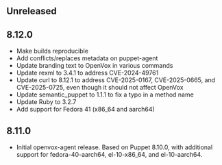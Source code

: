 ## Unreleased

## 8.12.0

* Make builds reproducible
* Add conflicts/replaces metadata on puppet-agent
* Update branding text to OpenVox in various commands
* Update rexml to 3.4.1 to address CVE-2024-49761
* Update curl to 8.12.1 to address CVE-2025-0167, CVE-2025-0665, and CVE-2025-0725, even though it should not affect OpenVox
* Update semantic_puppet to 1.1.1 to fix a typo in a method name
* Update Ruby to 3.2.7
* Add support for Fedora 41 (x86_64 and aarch64)

## 8.11.0

* Initial openvox-agent release. Based on Puppet 8.10.0, with additional support for fedora-40-aarch64, el-10-x86_64, and el-10-aarch64.
